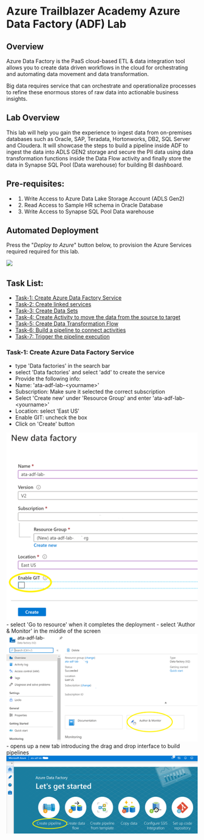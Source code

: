 # Azure Trailblazer Academy Azure Data Factory (ADF) Lab
## Overview
Azure Data Factory is the PaaS cloud-based ETL & data integration tool allows you to create data driven workflows in the cloud for orchestrating and automating data movement and data transformation. 

Big data requires service that can orchestrate and operationalize processes to refine these enormous stores of raw data into actionable business insights.

## Lab Overview
This lab will help you gain the experience to ingest data from on-premises databases such as Oracle, SAP, Teradata, Hortonworks, DB2, SQL Server and Cloudera. It will showcase the steps to build a pipeline inside ADF to ingest the data into ADLS GEN2 storage and secure the PII data using data transformation functions inside the Data Flow activity and finally store the data in Synapse SQL Pool (Data warehouse) for building BI dashboard.  

## Pre-requisites:
- 1. Write Access to Azure Data Lake Storage Account (ADLS Gen2)
- 2. Read Access to Sample HR schema in Oracle Database
- 3. Write Access to Synapse SQL Pool Data warehouse  

## Automated Deployment
Press the "*Deploy to Azure*" button below, to provision the Azure Services required required for this lab.

<a href="https://portal.azure.com/#create/Microsoft.Template/uri/https%3A%2F%2Fraw.githubusercontent.com%2Fmicrosoft%2FAzureTrailblazerAcademy%2Fmaster%2Fmonth2%2Flabs%2Flab_data%2Fscripts%2Flab2_data_deployment.json" target="_blank"><img src="https://azuredeploy.net/deploybutton.png"/></a>

## Task List:
- [Task-1: Create Azure Data Factory Service](#task-1-create-azure-data-factory-service)
- [Task-2: Create linked services](#task-2-create-linked-services)
- [Task-3: Create Data Sets](#task-3-create-date-sets) 
- [Task-4: Create Activity to move the data from the source to target](#task-4-create-activity-to-move-the-data-from-the-source-to-target)
- [Task-5: Create Data Transformation Flow](#task-5-create-data-transformation-flow)
- [Task-6: Build a pipeline to connect activities](#task-6-build-a-pipeline-to-connect-activities)
- [Task-7: Trigger the pipeline execution](#task-7-trigger-the-pipeline-execution) 

### Task-1: Create Azure Data Factory Service
- type 'Data factories' in the search bar 
- select 'Data factories' and select 'add' to create the service
- Provide the following info: 
- Name: 'ata-adf-lab-\<yourname\>'
- Subscription: Make sure it selected the correct subscription
- Select 'Create new' under 'Resource Group' and enter 'ata-adf-lab-\<yourname\>'
- Location: select 'East US'
- Enable GIT: uncheck the box
- Click on 'Create' button  
<img src="./images/adf-service-create.png" alt="Create Resource Group" width="600">
- select 'Go to resource' when it completes the deployment
- select 'Author & Monitor' in the middle of the screen
<img src="./images/adf-select-author.png" alt="Select Author & Monitor" width="600">
- opens up a new tab introducing the drag and drop interface to build pipelines
<img src="./images/adf-select-create-pipeline.png" alt="select create pipeline" width="600">


